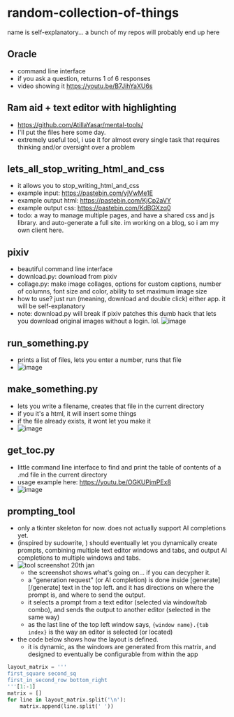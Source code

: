 # random-collection-of-things
name is self-explanatory... a bunch of my repos will probably end up here

## Oracle
- command line interface  
- if you ask a question, returns 1 of 6 responses  
- video showing it https://youtu.be/B7JihYaXU6s

## Ram aid + text editor with highlighting
- https://github.com/AtillaYasar/mental-tools/
- I'll put the files here some day.
- extremely useful tool, i use it for almost every single task that requires thinking and/or oversight over a problem

## lets_all_stop_writing_html_and_css
- it allows you to stop_writing_html_and_css
- example input: https://pastebin.com/yjVwMe1E  
- example output html: https://pastebin.com/KjCp2aVY
- example output css: https://pastebin.com/KdBGXzq0 
- todo: a way to manage multiple pages, and have a shared css and js library. and auto-generate a full site. im working on a blog, so i am my own client here.

## pixiv
- beautiful command line interface
- download.py: download from pixiv
- collage.py: make image collages, options for custom captions, number of columns, font size and color, ability to set maximum image size
- how to use? just run (meaning, download and double click) either app. it will be self-explanatory
- note: download.py will break if pixiv patches this dumb hack that lets you download original images without a login. lol.
![image](https://user-images.githubusercontent.com/112716905/205492410-50a187f7-1e1a-4053-9770-e4bea6ab2cb3.png)

## run_something.py
- prints a list of files, lets you enter a number, runs that file
- ![image](https://user-images.githubusercontent.com/112716905/211153821-f7d6ae51-6612-4d56-b9af-2664f8ffcb89.png)


## make_something.py
- lets you write a filename, creates that file in the current directory
- if you it's a html, it will insert some things
- if the file already exists, it wont let you make it
- ![image](https://user-images.githubusercontent.com/112716905/211151843-81bf8c17-28bf-44f8-a584-8d4f853a5090.png)

## get_toc.py
- little command line interface to find and print the table of contents of a .md file in the current directory
- usage example here: https://youtu.be/OGKUPjmPEx8
- ![image](https://user-images.githubusercontent.com/112716905/213638908-7932da0f-8b10-47b6-a031-689e3db24063.png)

## prompting_tool
- only a tkinter skeleton for now. does not actually support AI completions yet.
- (inspired by sudowrite, ) should eventually let you dynamically create prompts, combining multiple text editor windows and tabs, and output AI completions to multiple windows and tabs.
- ![tool screenshot 20th jan](https://user-images.githubusercontent.com/112716905/213690569-2a6f4f8e-6f86-4fe3-a77b-5be11dda128a.png)
  + the screenshot shows what's going on... if you can decypher it.
  + a "generation request" (or AI completion) is done inside [generate] [/generate] text in the top left. and it has directions on where the prompt is, and where to send the output.
  + it selects a prompt from a text editor (selected via window/tab combo), and sends the output to another editor (selected in the same way)
  + as the last line of the top left window says, `{window name}.{tab index}` is the way an editor is selected (or located)
- the code below shows how the layout is defined.
  + it is dynamic, as the windows are generated from this matrix, and designed to eventually be configurable from within the app
```python
layout_matrix = '''
first_square second_sq
first_in_second_row bottom_right
'''[1:-1]
matrix = []
for line in layout_matrix.split('\n'):
    matrix.append(line.split(' '))
```
